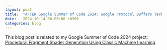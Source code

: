 ```yaml
---
layout: post
title:  "AFTER Google Summer of Code 2024: Google Protocol Buffers Technology"
date:   2024-10-14 00:00:00 +0300
categories: blog
---
```


This blog post is related to my Google Summer of Code 2024 project: [Procedural Fragment Shader Generation Using Classic Machine Learning][my-google-summer-of-code-2024-project].


[my-google-summer-of-code-2024-project]: https://summerofcode.withgoogle.com/archive/2024/projects/wYTZuQbA
